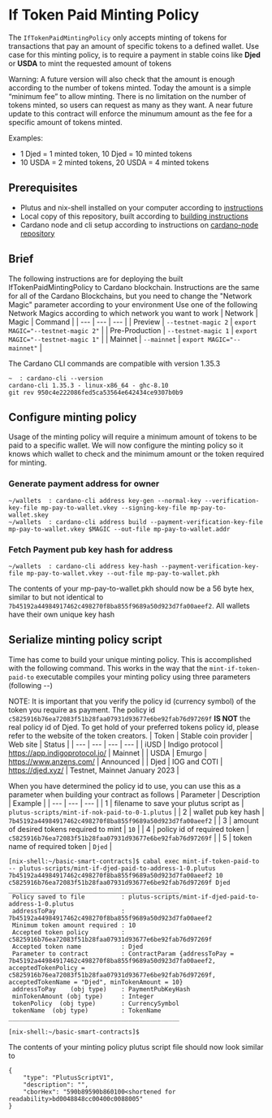 # If Token Paid Minting Policy
The `IfTokenPaidMintingPolicy` only accepts minting of tokens for transactions that pay an amount of specific tokens to a defined wallet.
Use case for this minting policy, is to require a payment in stable coins like **Djed** or **USDA** to mint the requested amount of tokens

Warning: A future version will also check that the amount is enough according to the number of tokens minted. Today the amount is a simple “minimum fee” to allow minting. There is no limitation on the number of tokens minted, so users can request as many as they want.
A near future update to this contract will enforce the minumum amount as the fee for a specific amount of tokens minted. 

Examples: 
- 1 Djed = 1 minted token, 10 Djed = 10 minted tokens
- 10 USDA = 2 minted tokens, 20 USDA = 4 minted tokens

## Prerequisites
- Plutus and nix-shell installed on your computer according to [instructions](installing-plutus.md)
- Local copy of this repository, built according to [building instructions](building-the-basic-smart-contracts-repo.md)
- Cardano node and cli setup according to instructions on [cardano-node repository](https://github.com/input-output-hk/cardano-node)

## Brief
The following instructions are for deploying the built IfTokenPaidMintingPolicy to Cardano blockchain.
Instructions are the same for all of the Cardano Blockchains, but you need to change the
"Network Magic" parameter according to your environment
Use one of the following Network Magics according to which network you want to work
| Network | Magic | Command |
| --- | --- | --- |
| Preview | `--testnet-magic 2` | `export MAGIC="--testnet-magic 2"` |
| Pre-Production | `--testnet-magic 1` | `export MAGIC="--testnet-magic 1"` |
| Mainnet | `--mainnet` | `export MAGIC="--mainnet"` |

The Cardano CLI commands are compatible with version 1.35.3
```
~  : cardano-cli --version
cardano-cli 1.35.3 - linux-x86_64 - ghc-8.10
git rev 950c4e222086fed5ca53564e642434ce9307b0b9
```

## Configure minting policy
Usage of the minting policy will require a minimum amount of tokens to be paid to a specific wallet. We will now configure the minting policy so it knows which wallet to check and the minimum amount or the token required for minting. 

### Generate payment address for owner
```
~/wallets  : cardano-cli address key-gen --normal-key --verification-key-file mp-pay-to-wallet.vkey --signing-key-file mp-pay-to-wallet.skey
~/wallets  : cardano-cli address build --payment-verification-key-file mp-pay-to-wallet.vkey $MAGIC --out-file mp-pay-to-wallet.addr
```

### Fetch Payment pub key hash for address
```
~/wallets  : cardano-cli address key-hash --payment-verification-key-file mp-pay-to-wallet.vkey --out-file mp-pay-to-wallet.pkh
```

The contents of your mp-pay-to-wallet.pkh should now be a 56 byte hex, similar to but not identical to `7b45192a44984917462c498270f8ba855f9689a50d923d7fa00aeef2`. 
All wallets have their own unique key hash

## Serialize minting policy script
Time has come to build your unique minting policy. This is accomplished with the following command.
This works in the way that the `mint-if-token-paid-to` executable compiles your minting policy using three parameters (following --)

NOTE: It is important that you verify the policy id (currency symbol) of the token you require as payment. The policy id `c5825916b76ea72083f51b28faa07931d93677e6be92fab76d97269f` **IS NOT** the real policy id of Djed.
To get hold of your preferred tokens policy id, please refer to the website of the token creators.
| Token | Stable coin provider | Web site | Status |
| --- | --- | --- | --- |
| iUSD | Indigo protocol | https://app.indigoprotocol.io/ | Mainnet |
| USDA | Emurgo | https://www.anzens.com/ | Announced |
| Djed | IOG and COTI | https://djed.xyz/ | Testnet, Mainnet January 2023 |


When you have determined the policy id to use, you can use this as a parameter when building your contract as follows
| Parameter | Description | Example |
| --- | --- | --- |
| 1 | filename to save your plutus script as | `plutus-scripts/mint-if-nok-paid-to-0-1.plutus` |
| 2 | wallet pub key hash | `7b45192a44984917462c498270f8ba855f9689a50d923d7fa00aeef2` | 
| 3 | amount of desired tokens required to mint | `10` |
| 4 | policy id of required token | `c5825916b76ea72083f51b28faa07931d93677e6be92fab76d97269f` |
| 5 | token name of required token | `Djed` |
```
[nix-shell:~/basic-smart-contracts]$ cabal exec mint-if-token-paid-to -- plutus-scripts/mint-if-djed-paid-to-address-1-0.plutus 7b45192a44984917462c498270f8ba855f9689a50d923d7fa00aeef2 10 c5825916b76ea72083f51b28faa07931d93677e6be92fab76d97269f Djed
_______________________________________________
 Policy saved to file          : plutus-scripts/mint-if-djed-paid-to-address-1-0.plutus
 addressToPay                  : 7b45192a44984917462c498270f8ba855f9689a50d923d7fa00aeef2
 Minimum token amount required : 10
 Accepted token policy         : c5825916b76ea72083f51b28faa07931d93677e6be92fab76d97269f
 Accepted token name           : Djed
 Parameter to contract         : ContractParam {addressToPay = 7b45192a44984917462c498270f8ba855f9689a50d923d7fa00aeef2, acceptedTokenPolicy = c5825916b76ea72083f51b28faa07931d93677e6be92fab76d97269f, acceptedTokenName = "Djed", minTokenAmount = 10}
 addressToPay    (obj type)    : PaymentPubKeyHash
 minTokenAmount (obj type)     : Integer
 tokenPolicy  (obj type)       : CurrencySymbol
 tokenName  (obj type)         : TokenName
_______________________________________________

[nix-shell:~/basic-smart-contracts]$

```
The contents of your minting policy plutus script file should now look similar to
```
{
    "type": "PlutusScriptV1",
    "description": "",
    "cborHex": "590b89590b860100<shortened for readability>bd0048848cc00400c0088005"
}
```
